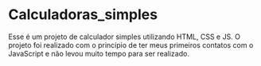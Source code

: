 # Calculadoras_simples
Esse é um projeto de calculador simples utilizando HTML, CSS e JS. O projeto foi realizado com o princípio de ter meus primeiros contatos com o JavaScript e não levou muito tempo para ser realizado.
